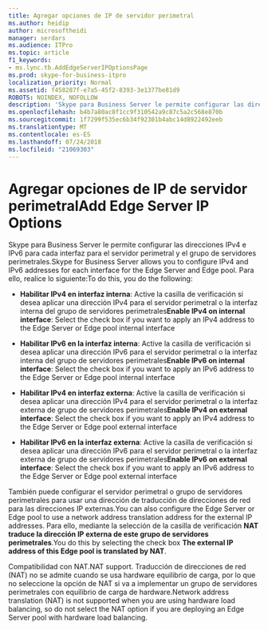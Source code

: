 ```yaml
---
title: Agregar opciones de IP de servidor perimetral
ms.author: heidip
author: microsoftheidi
manager: serdars
ms.audience: ITPro
ms.topic: article
f1_keywords:
- ms.lync.tb.AddEdgeServerIPOptionsPage
ms.prod: skype-for-business-itpro
localization_priority: Normal
ms.assetid: f458287f-e7a5-45f2-8393-3e1377be81d9
ROBOTS: NOINDEX, NOFOLLOW
description: 'Skype para Business Server le permite configurar las direcciones IPv4 e IPv6 para cada interfaz para el servidor perimetral y el grupo de servidores perimetrales. Para ello, realice lo siguiente:'
ms.openlocfilehash: b4b7a80ac8f1cc9f310542a9c87c5a2c568e870b
ms.sourcegitcommit: 1f7299f535ec6b34f92301b4abc14d8922492eeb
ms.translationtype: MT
ms.contentlocale: es-ES
ms.lasthandoff: 07/24/2018
ms.locfileid: "21069303"
---
```

# <a name="add-edge-server-ip-options"></a><span data-ttu-id="35ca5-104">Agregar opciones de IP de servidor perimetral</span><span class="sxs-lookup"><span data-stu-id="35ca5-104">Add Edge Server IP Options</span></span>
 
<span data-ttu-id="35ca5-105">Skype para Business Server le permite configurar las direcciones IPv4 e IPv6 para cada interfaz para el servidor perimetral y el grupo de servidores perimetrales.</span><span class="sxs-lookup"><span data-stu-id="35ca5-105">Skype for Business Server allows you to configure IPv4 and IPv6 addresses for each interface for the Edge Server and Edge pool.</span></span> <span data-ttu-id="35ca5-106">Para ello, realice lo siguiente:</span><span class="sxs-lookup"><span data-stu-id="35ca5-106">To do this, you do the following:</span></span>
  
- <span data-ttu-id="35ca5-107">**Habilitar IPv4 en interfaz interna**: Active la casilla de verificación si desea aplicar una dirección IPv4 para el servidor perimetral o la interfaz interna del grupo de servidores perimetrales</span><span class="sxs-lookup"><span data-stu-id="35ca5-107">**Enable IPv4 on internal interface**: Select the check box if you want to apply an IPv4 address to the Edge Server or Edge pool internal interface</span></span>
    
- <span data-ttu-id="35ca5-108">**Habilitar IPv6 en la interfaz interna**: Active la casilla de verificación si desea aplicar una dirección IPv6 para el servidor perimetral o la interfaz interna del grupo de servidores perimetrales</span><span class="sxs-lookup"><span data-stu-id="35ca5-108">**Enable IPv6 on internal interface**: Select the check box if you want to apply an IPv6 address to the Edge Server or Edge pool internal interface</span></span>
    
- <span data-ttu-id="35ca5-109">**Habilitar IPv4 en interfaz externa**: Active la casilla de verificación si desea aplicar una dirección IPv4 para el servidor perimetral o la interfaz externa de grupo de servidores perimetrales</span><span class="sxs-lookup"><span data-stu-id="35ca5-109">**Enable IPv4 on external interface**: Select the check box if you want to apply an IPv4 address to the Edge Server or Edge pool external interface</span></span>
    
- <span data-ttu-id="35ca5-110">**Habilitar IPv6 en la interfaz externa**: Active la casilla de verificación si desea aplicar una dirección IPv6 para el servidor perimetral o la interfaz externa de grupo de servidores perimetrales</span><span class="sxs-lookup"><span data-stu-id="35ca5-110">**Enable IPv6 on external interface**: Select the check box if you want to apply an IPv6 address to the Edge Server or Edge pool external interface</span></span>
    
<span data-ttu-id="35ca5-111">También puede configurar el servidor perimetral o grupo de servidores perimetrales para usar una dirección de traducción de direcciones de red para las direcciones IP externas.</span><span class="sxs-lookup"><span data-stu-id="35ca5-111">You can also configure the Edge Server or Edge pool to use a network address translation address for the external IP addresses.</span></span> <span data-ttu-id="35ca5-112">Para ello, mediante la selección de la casilla de verificación **NAT traduce la dirección IP externa de este grupo de servidores perimetrales**.</span><span class="sxs-lookup"><span data-stu-id="35ca5-112">You do this by selecting the check box **The external IP address of this Edge pool is translated by NAT**.</span></span>
  
<span data-ttu-id="35ca5-113">Compatibilidad con NAT.</span><span class="sxs-lookup"><span data-stu-id="35ca5-113">NAT support.</span></span> <span data-ttu-id="35ca5-114">Traducción de direcciones de red (NAT) no se admite cuando se usa hardware equilibrio de carga, por lo que no seleccione la opción de NAT si va a implementar un grupo de servidores perimetrales con equilibrio de carga de hardware.</span><span class="sxs-lookup"><span data-stu-id="35ca5-114">Network address translation (NAT) is not supported when you are using hardware load balancing, so do not select the NAT option if you are deploying an Edge Server pool with hardware load balancing.</span></span>
  

